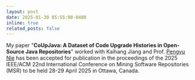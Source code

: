 ```yaml
---
layout: post
date: 2025-01-30 05:55:00-0400
inline: true
related_posts: false
---
```

My paper "**CoUpJava: A Dataset of Code Upgrade Histories in Open-Source Java Repositories**" worked with Kaihang Jiang and Prof. [Pengyu Nie](https://pengyunie.github.io/) has been accepted for publication in the proceedings of the 2025 IEEE/ACM 22nd International Conference on Mining Software Repositories (MSR) to be held 28-29 April 2025 in Ottawa, Canada.
